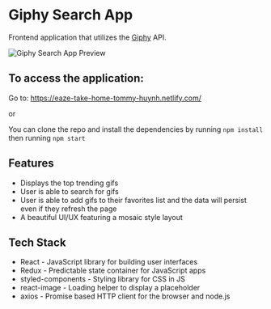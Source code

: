 # Giphy Search App

Frontend application that utilizes the [Giphy](https://giphy.com/) API.

![Giphy Search App Preview](https://raw.githubusercontent.com/tommaay/eaze-frontend-tommy-huynh/master/src/assets/images/preview.png)

## To access the application:

Go to: https://eaze-take-home-tommy-huynh.netlify.com/

or

You can clone the repo and install the dependencies by running `npm install` then running `npm start`

## Features

 - Displays the top trending gifs
 - User is able to search for gifs
 - User is able to add gifs to their favorites list and the data will persist even if they refresh the page
 - A beautiful UI/UX featuring a mosaic style layout
 
 ## Tech Stack

- React - JavaScript library for building user interfaces
- Redux - Predictable state container for JavaScript apps
- styled-components - Styling library for CSS in JS
- react-image - Loading helper to display a placeholder
- axios - Promise based HTTP client for the browser and node.js
